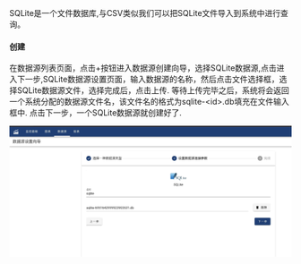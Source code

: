 SQLite是一个文件数据库,与CSV类似我们可以把SQLite文件导入到系统中进行查询。

#### 创建

在数据源列表页面，点击+按钮进入数据源创建向导，选择SQLite数据源,点击进入下一步,SQLite数据源设置页面，输入数据源的名称，然后点击文件选择框，选择SQLite数据源文件，选择完成后，点击上传. 等待上传完毕之后，系统将会返回一个系统分配的数据源文件名，该文件名的格式为sqlite-\<id\>.db填充在文件输入框中. 点击下一步，一个SQLite数据源就创建好了.

![Create SQLite](sqlite.jpg)